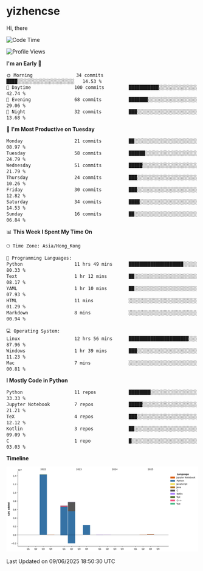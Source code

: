 # yizhencse


Hi, there

<!--START_SECTION:waka-->
![Code Time](http://img.shields.io/badge/Code%20Time-14%20hrs%2046%20mins-blue)

![Profile Views](http://img.shields.io/badge/Profile%20Views-235-blue)

**I'm an Early 🐤** 

```text
🌞 Morning                34 commits          ████░░░░░░░░░░░░░░░░░░░░░   14.53 % 
🌆 Daytime                100 commits         ███████████░░░░░░░░░░░░░░   42.74 % 
🌃 Evening                68 commits          ███████░░░░░░░░░░░░░░░░░░   29.06 % 
🌙 Night                  32 commits          ███░░░░░░░░░░░░░░░░░░░░░░   13.68 % 
```
📅 **I'm Most Productive on Tuesday** 

```text
Monday                   21 commits          ██░░░░░░░░░░░░░░░░░░░░░░░   08.97 % 
Tuesday                  58 commits          ██████░░░░░░░░░░░░░░░░░░░   24.79 % 
Wednesday                51 commits          █████░░░░░░░░░░░░░░░░░░░░   21.79 % 
Thursday                 24 commits          ███░░░░░░░░░░░░░░░░░░░░░░   10.26 % 
Friday                   30 commits          ███░░░░░░░░░░░░░░░░░░░░░░   12.82 % 
Saturday                 34 commits          ████░░░░░░░░░░░░░░░░░░░░░   14.53 % 
Sunday                   16 commits          ██░░░░░░░░░░░░░░░░░░░░░░░   06.84 % 
```


📊 **This Week I Spent My Time On** 

```text
🕑︎ Time Zone: Asia/Hong_Kong

💬 Programming Languages: 
Python                   11 hrs 49 mins      ████████████████████░░░░░   80.33 % 
Text                     1 hr 12 mins        ██░░░░░░░░░░░░░░░░░░░░░░░   08.17 % 
YAML                     1 hr 10 mins        ██░░░░░░░░░░░░░░░░░░░░░░░   07.93 % 
HTML                     11 mins             ░░░░░░░░░░░░░░░░░░░░░░░░░   01.29 % 
Markdown                 8 mins              ░░░░░░░░░░░░░░░░░░░░░░░░░   00.94 % 

💻 Operating System: 
Linux                    12 hrs 56 mins      ██████████████████████░░░   87.96 % 
Windows                  1 hr 39 mins        ███░░░░░░░░░░░░░░░░░░░░░░   11.23 % 
Mac                      7 mins              ░░░░░░░░░░░░░░░░░░░░░░░░░   00.81 % 
```

**I Mostly Code in Python** 

```text
Python                   11 repos            ████████░░░░░░░░░░░░░░░░░   33.33 % 
Jupyter Notebook         7 repos             █████░░░░░░░░░░░░░░░░░░░░   21.21 % 
TeX                      4 repos             ███░░░░░░░░░░░░░░░░░░░░░░   12.12 % 
Kotlin                   3 repos             ██░░░░░░░░░░░░░░░░░░░░░░░   09.09 % 
C                        1 repo              █░░░░░░░░░░░░░░░░░░░░░░░░   03.03 % 
```



**Timeline**

![Lines of Code chart](https://raw.githubusercontent.com/yizhencse/yizhencse/main/assets/bar_graph.png)


 Last Updated on 09/06/2025 18:50:30 UTC
<!--END_SECTION:waka-->

